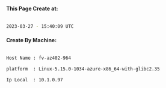 
   
#### This Page Create at:

```bash

2023-03-27 - 15:40:09 UTC

```

#### Create By Machine:

```bash

Host Name : fv-az402-964

platform  : Linux-5.15.0-1034-azure-x86_64-with-glibc2.35

Ip Local  : 10.1.0.97

```

